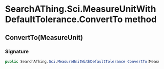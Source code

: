 # SearchAThing.Sci.MeasureUnitWithDefaultTolerance.ConvertTo method
## ConvertTo(MeasureUnit)
### Signature
```csharp
public SearchAThing.Sci.MeasureUnitWithDefaultTolerance ConvertTo(MeasureUnit toMU)
```
